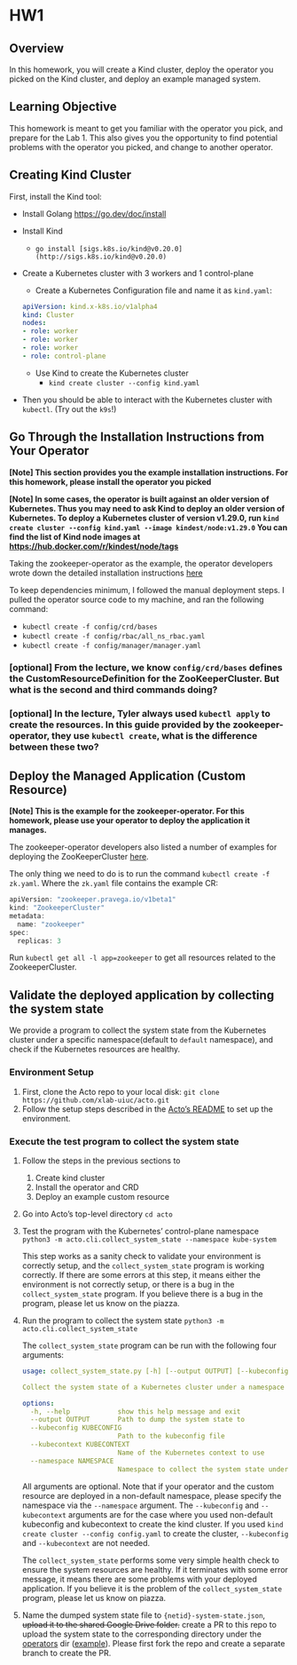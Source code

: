 # HW1

## Overview

In this homework, you will create a Kind cluster, deploy the operator you picked on the Kind cluster, and deploy an example managed system.

## Learning Objective

This homework is meant to get you familiar with the operator you pick, and prepare for the Lab 1. This also gives you the opportunity to find potential problems with the operator you picked, and change to another operator.

## Creating Kind Cluster

First, install the Kind tool:

- Install Golang https://go.dev/doc/install
- Install Kind
    - `go install [sigs.k8s.io/kind@v0.20.0](http://sigs.k8s.io/kind@v0.20.0)`
- Create a Kubernetes cluster with 3 workers and 1 control-plane
    - Create a Kubernetes Configuration file and name it as `kind.yaml`:
    
    ```yaml
    apiVersion: kind.x-k8s.io/v1alpha4
    kind: Cluster
    nodes:
    - role: worker
    - role: worker
    - role: worker
    - role: control-plane
    ```
    
    - Use Kind to create the Kubernetes cluster
        - `kind create cluster --config kind.yaml`
- Then you should be able to interact with the Kubernetes cluster with `kubectl`. (Try out the `k9s`!)

## Go Through the Installation Instructions from Your Operator

**[Note] This section provides you the example installation instructions. For this homework, please install the operator you picked**

**[Note] In some cases, the operator is built against an older version of Kubernetes. Thus you may need to ask Kind to deploy an older version of Kubernetes. To deploy a Kubernetes cluster of version v1.29.0, run `kind create cluster --config kind.yaml --image kindest/node:v1.29.0` You can find the list of Kind node images at https://hub.docker.com/r/kindest/node/tags**

Taking the zookeeper-operator as the example, the operator developers wrote down the detailed installation instructions [here](https://github.com/pravega/zookeeper-operator/tree/master?tab=readme-ov-file#install-the-operator)

To keep dependencies minimum, I followed the manual deployment steps. I pulled the operator source code to my machine, and ran the following command:

- `kubectl create -f config/crd/bases`
- `kubectl create -f config/rbac/all_ns_rbac.yaml`
- `kubectl create -f config/manager/manager.yaml`

### [optional] From the lecture, we know `config/crd/bases` defines the CustomResourceDefinition for the ZooKeeperCluster. But what is the second and third commands doing?

### [optional] In the lecture, Tyler always used `kubectl apply` to create the resources. In this guide provided by the zookeeper-operator, they use `kubectl create`, what is the difference between these two?

## Deploy the Managed Application (Custom Resource)

**[Note] This is the example for the zookeeper-operator. For this homework, please use your operator to deploy the application it manages.**

The zookeeper-operator developers also listed a number of examples for deploying the ZooKeeperCluster [here](https://github.com/pravega/zookeeper-operator/tree/master?tab=readme-ov-file#deploy-a-sample-zookeeper-cluster).

The only thing we need to do is to run the command `kubectl create -f zk.yaml`. Where the `zk.yaml` file contains the example CR:

```jsx
apiVersion: "zookeeper.pravega.io/v1beta1"
kind: "ZookeeperCluster"
metadata:
  name: "zookeeper"
spec:
  replicas: 3
```

Run `kubectl get all -l app=zookeeper` to get all resources related to the ZookeeperCluster.


## Validate the deployed application by collecting the system state

We provide a program to collect the system state from the Kubernetes cluster under a specific namespace(default to `default` namespace), and check if the Kubernetes resources are healthy.

### Environment Setup

1. First, clone the Acto repo to your local disk: `git clone https://github.com/xlab-uiuc/acto.git`
2. Follow the setup steps described in the [Acto’s README](https://github.com/xlab-uiuc/acto?tab=readme-ov-file#prerequisites) to set up the environment.

### Execute the test program to collect the system state

1. Follow the steps in the previous sections to
    1. Create kind cluster
    2. Install the operator and CRD
    3. Deploy an example custom resource
2. Go into Acto’s top-level directory `cd acto`
3. Test the program with the Kubernetes’ control-plane namespace `python3 -m acto.cli.collect_system_state --namespace kube-system`
    
    This step works as a sanity check to validate your environment is correctly setup, and the `collect_system_state` program is working correctly. If there are some errors at this step, it means either the environment is not correctly setup, or there is a bug in the `collect_system_state` program. If you believe there is a bug in the program, please let us know on the piazza. 
    
4. Run the program to collect the system state `python3 -m acto.cli.collect_system_state`
    
    The `collect_system_state` program can be run with the following four arguments:
    
    ```yaml
    usage: collect_system_state.py [-h] [--output OUTPUT] [--kubeconfig KUBECONFIG] [--kubecontext KUBECONTEXT] [--namespace NAMESPACE]
    
    Collect the system state of a Kubernetes cluster under a namespace and dump it to a file. Check the health of the system state.
    
    options:
      -h, --help            show this help message and exit
      --output OUTPUT       Path to dump the system state to
      --kubeconfig KUBECONFIG
                            Path to the kubeconfig file
      --kubecontext KUBECONTEXT
                            Name of the Kubernetes context to use
      --namespace NAMESPACE
                            Namespace to collect the system state under
    ```
    
    All arguments are optional. Note that if your operator and the custom resource are deployed in a non-default namespace, please specify the namespace via the `--namespace` argument. The `--kubeconfig` and `--kubecontext` arguments are for the case where you used non-default kubeconfig and kubecontext to create the kind cluster. If you used `kind create cluster --config config.yaml` to create the cluster, `--kubeconfig` and `--kubecontext` are not needed.
    
    The `collect_system_state` performs some very simple health check to ensure the system resources are healthy. If it terminates with some error message, it means there are some problems with your deployed application. 
    If you believe it is the problem of the `collect_system_state` program, please let us know on piazza.
    
5. Name the dumped system state file to `{netid}-system-state.json`, ~~upload it to the shared Google Drive folder.~~ create a PR to this repo to upload the system state to the corresponding directory under the [operators](../../operators) dir ([example](https://github.com/xlab-uiuc/kube-523/pull/1)). Please first fork the repo and create a separate branch to create the PR.